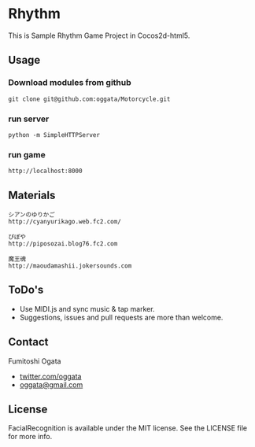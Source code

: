 # Rhythm

This is Sample Rhythm Game Project in Cocos2d-html5.

## Usage

### Download modules from github ###
    git clone git@github.com:oggata/Motorcycle.git

### run server ###
    python -m SimpleHTTPServer

### run game ###
    http://localhost:8000

## Materials

	シアンのゆりかご
	http://cyanyurikago.web.fc2.com/

	ぴぽや
	http://piposozai.blog76.fc2.com

	魔王魂
	http://maoudamashii.jokersounds.com

## ToDo's
- Use MIDI.js and sync music & tap marker.
- Suggestions, issues and pull requests are more than welcome.

## Contact

Fumitoshi Ogata
- [twitter.com/oggata](http://twitter.com/oggata)
- oggata@gmail.com

## License
FacialRecognition is available under the MIT license. 
See the LICENSE file for more info.

